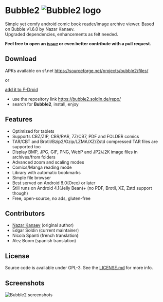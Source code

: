 # Bubble2        ![Bubble2 logo](https://raw.githubusercontent.com/edeso/bubble2/master/art/icon-2022.svg)

Simple yet comfy android comic book reader/image archive viewer. Based on Bubble v1.6.0 by Nazar Kanaev.<br>
Upgraded dependencies, enhancements as felt needed. 

**Feel free to open an [issue](https://github.com/edeso/bubble2/issues) or even better contribute with a pull request.**

## Download

APKs available on sf.net https://sourceforge.net/projects/bubble2/files/

or

[add it to F-Droid](https://f-droid.org/en/tutorials/add-repo/) 
* use the repository link https://bubble2.soldin.de/repo/
* search for **Bubble2**, install, enjoy

## Features

* Optimized for tablets
* Supports CBZ/ZIP, CBR/RAR, 7Z/CB7, PDF and FOLDER comics
* TAR/CBT and Brotli/Bzip2/Gzip/LZMA/XZ/Zstd compressed TAR files are supported too
* Display BMP, JPG, GIF, PNG, WebP and JP2/J2K image files in archives/from folders
* Advanced zoom and scaling modes
* Comics/Manga reading mode
* Library with automatic bookmarks
* Simple file browser
* Best served on Android 8.0(Oreo) or later
* Still runs on Android 4.1(Jelly Bean)+ (no PDF, Brotli, XZ, Zstd support though)
* Free, open-source, no ads, gluten-free

## Contributors

* [Nazar Kanaev](https://github.com/nkanaev) (original author)
* Edgar Soldin (current maintainer)
* Nicola Spanti (french translation)
* Alez Boom (spanish translation)

## License

Source code is available under GPL-3. See the [LICENSE.md](https://github.com/edeso/bubble2/blob/master/LICENSE.md)  for more info.

## Screenshots

![Bubble2 screenshots](https://github.com/edeso/bubble2/blob/master/art/promo.jpg?raw=true)
